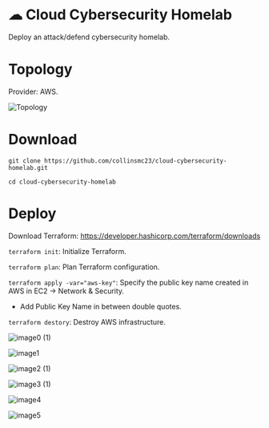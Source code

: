 # ☁ Cloud Cybersecurity Homelab
Deploy an attack/defend cybersecurity homelab.

# Topology 
Provider: AWS.

![Topology](https://github.com/collinsmc23/cloud-cybersecurity-homelab/blob/main/images/Cloud-hosted%20Cybersecurity%20Homelab.png)


# Download 
`git clone https://github.com/collinsmc23/cloud-cybersecurity-homelab.git`

`cd cloud-cybersecurity-homelab`

# Deploy 

Download Terraform: https://developer.hashicorp.com/terraform/downloads 

`terraform init`: Initialize Terraform.

`terraform plan`: Plan Terraform configuration.

`terraform apply -var="aws-key"`: Specify the public key name created in AWS in EC2 -> Network & Security.
- Add Public Key Name in between double quotes.

`terraform destory`: Destroy AWS infrastructure.


![image0 (1)](https://github.com/InfoSecDion/Cloud-Cybersecurity-Homelab/assets/105241007/934c0bb6-19e1-480b-8436-5d6b19dcf3fe)

![image1](https://github.com/InfoSecDion/Cloud-Cybersecurity-Homelab/assets/105241007/f4a5cb44-6365-4018-b337-6f31d6055284)

![image2 (1)](https://github.com/InfoSecDion/Cloud-Cybersecurity-Homelab/assets/105241007/ee42c377-f2f5-47b1-aebc-cd30732d1a91)

![image3 (1)](https://github.com/InfoSecDion/Cloud-Cybersecurity-Homelab/assets/105241007/aa1eeacf-49c6-453b-a057-d7fcb642a728)

![image4](https://github.com/InfoSecDion/Cloud-Cybersecurity-Homelab/assets/105241007/b96fac94-de38-4aba-8478-20464f9ce8c4)

![image5](https://github.com/InfoSecDion/Cloud-Cybersecurity-Homelab/assets/105241007/8f09a386-a902-4cf1-9915-334298756080)







